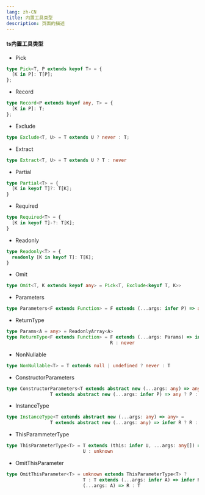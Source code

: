 ```yaml
---
lang: zh-CN
title: 内置工具类型
description: 页面的描述
---
```


#### ts内置工具类型

+ Pick
```ts
type Pick<T, P extends keyof T> = {
  [K in P]: T[P];
};
```

+ Record
```ts
type Record<P extends keyof any, T> = {
  [K in P]: T;
};
```

+ Exclude
```ts
type Exclude<T, U> = T extends U ? never : T;
```

+ Extract
```ts
type Extract<T, U> = T extends U ? T : never
```

+ Partial
```ts
type Partial<T> = {
  [K in keyof T]?: T[K];
}
```

+ Required
```ts
type Required<T> = {
  [K in keyof T]-?: T[K];
}
```

+ Readonly
```ts
type Readonly<T> = {
  readonly [K in keyof T]: T[K];
}
```

+ Omit
```ts
type Omit<T, K extends keyof any> = Pick<T, Exclude<keyof T, K>>
```

+ Parameters
```ts
type Parameters<F extends Function> = F extends (...args: infer P) => any ? P : never
```

+ ReturnType
```ts
type Params<A = any> = ReadonlyArray<A>
type ReturnType<F extends Function> = F extends (...args: Params) => infer R ? 
                                      R : never
```

+ NonNullable
```ts
type NonNullable<T> = T extends null | undefined ? never : T
```

+ ConstructorParameters
```ts
type ConstructorParameters<T extends abstract new (...args: any) => any> = 
                T extends abstract new (...args: infer P) => any ? P : never
```

+ InstanceType
```ts
type InstanceType<T extends abstract new (...args: any) => any> = 
                T extends abstract new (...args: any) => infer R ? R : any
```

+ ThisParammeterType
```ts
type ThisParameterType<T> = T extends (this: infer U, ...args: any[]) => any ? 
                            U : unknown
```

+ OmitThisParameter
```ts
type OmitThisParameter<T> = unknown extends ThisParameterType<T> ? 
                            T : T extends (...args: infer A) => infer R ? 
                            (...args: A) => R : T
```